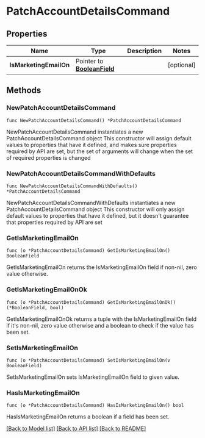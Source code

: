 # PatchAccountDetailsCommand

## Properties

Name | Type | Description | Notes
------------ | ------------- | ------------- | -------------
**IsMarketingEmailOn** | Pointer to [**BooleanField**](BooleanField.md) |  | [optional] 

## Methods

### NewPatchAccountDetailsCommand

`func NewPatchAccountDetailsCommand() *PatchAccountDetailsCommand`

NewPatchAccountDetailsCommand instantiates a new PatchAccountDetailsCommand object
This constructor will assign default values to properties that have it defined,
and makes sure properties required by API are set, but the set of arguments
will change when the set of required properties is changed

### NewPatchAccountDetailsCommandWithDefaults

`func NewPatchAccountDetailsCommandWithDefaults() *PatchAccountDetailsCommand`

NewPatchAccountDetailsCommandWithDefaults instantiates a new PatchAccountDetailsCommand object
This constructor will only assign default values to properties that have it defined,
but it doesn't guarantee that properties required by API are set

### GetIsMarketingEmailOn

`func (o *PatchAccountDetailsCommand) GetIsMarketingEmailOn() BooleanField`

GetIsMarketingEmailOn returns the IsMarketingEmailOn field if non-nil, zero value otherwise.

### GetIsMarketingEmailOnOk

`func (o *PatchAccountDetailsCommand) GetIsMarketingEmailOnOk() (*BooleanField, bool)`

GetIsMarketingEmailOnOk returns a tuple with the IsMarketingEmailOn field if it's non-nil, zero value otherwise
and a boolean to check if the value has been set.

### SetIsMarketingEmailOn

`func (o *PatchAccountDetailsCommand) SetIsMarketingEmailOn(v BooleanField)`

SetIsMarketingEmailOn sets IsMarketingEmailOn field to given value.

### HasIsMarketingEmailOn

`func (o *PatchAccountDetailsCommand) HasIsMarketingEmailOn() bool`

HasIsMarketingEmailOn returns a boolean if a field has been set.


[[Back to Model list]](../README.md#documentation-for-models) [[Back to API list]](../README.md#documentation-for-api-endpoints) [[Back to README]](../README.md)



